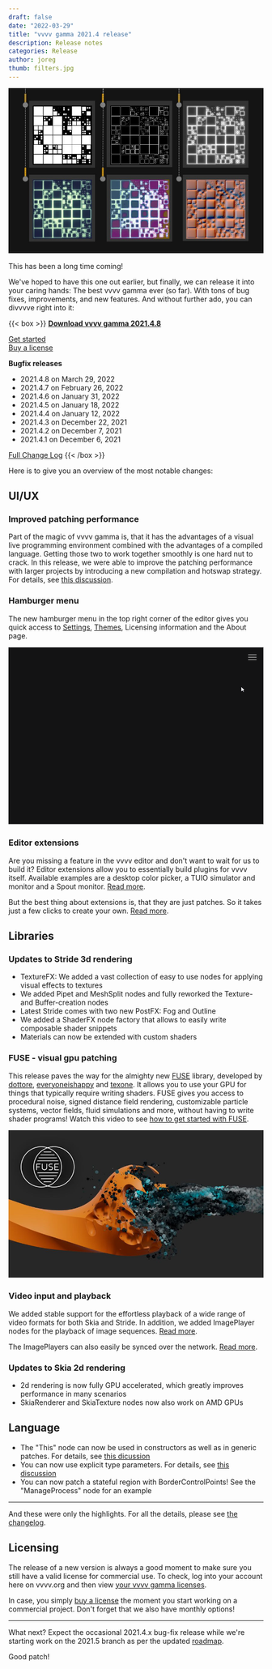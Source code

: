 ```yaml
---
draft: false
date: "2022-03-29"
title: "vvvv gamma 2021.4 release"
description: Release notes
categories: Release
author: joreg
thumb: filters.jpg
---
```


![17. vvvv woldwide meetup](filters.jpg "")

This has been a long time coming!

We've hoped to have this one out earlier, but finally, we can release it into your caring hands: The best vvvv gamma ever (so far). With tons of bug fixes, improvements, and new features. And without further ado, you can divvvve right into it:

{{< box >}}
__[Download vvvv gamma 2021.4.8](http://visualprogramming.net/#Download|)__

[Get started](https://thegraybook.vvvv.org/reference/getting-started/overview.html)  
[Buy a license](https://store.vvvv.org)

__Bugfix releases__
* 2021.4.8 on March 29, 2022
* 2021.4.7 on February 26, 2022
* 2021.4.6 on January 31, 2022
* 2021.4.5 on January 18, 2022
* 2021.4.4 on January 12, 2022
* 2021.4.3 on December 22, 2021
* 2021.4.2 on December 7, 2021
* 2021.4.1 on December 6, 2021

[Full Change Log](https://thegraybook.vvvv.org/changelog/2021.4.html)
{{< /box >}}

Here is to give you an overview of the most notable changes:

## UI/UX
### Improved patching performance
Part of the magic of vvvv gamma is, that it has the advantages of a visual live programming environment combined with the advantages of a compiled language. Getting those two to work together smoothly is one hard nut to crack. In this release, we were able to improve the patching performance with larger projects by introducing a new compilation and hotswap strategy. For details, see [this discussion](https://discourse.vvvv.org/t/ui-performance-issues/18638/).

### Hamburger menu
The new hamburger menu in the top right corner of the editor gives you quick access to [Settings](https://thegraybook.vvvv.org/reference/hde/settings.html), [Themes](https://thegraybook.vvvv.org/reference/hde/settings.html), Licensing information and the About page.

![17. vvvv woldwide meetup](hamburger_0.gif "Yummy hamburger")

### Editor extensions
Are you missing a feature in the vvvv editor and don't want to wait for us to build it? Editor extensions allow you to essentially build plugins for vvvv itself. Available examples are a desktop color picker, a TUIO simulator and monitor and a Spout monitor. [Read more](https://thegraybook.vvvv.org/reference/hde/extensions.html). 

But the best thing about extensions is, that they are just patches. So it takes just a few clicks to create your own. [Read more](https://thegraybook.vvvv.org/reference/extending/editor-extensions.html).

## Libraries
### Updates to Stride 3d rendering
* TextureFX: We added a vast collection of easy to use nodes for applying visual effects to textures
* We added Pipet and MeshSplit nodes and fully reworked the Texture- and Buffer-creation nodes
* Latest Stride comes with two new PostFX: Fog and Outline
* We added a ShaderFX node factory that allows to easily write composable shader snippets
* Materials can now be extended with custom shaders

### FUSE - visual gpu patching
This release paves the way for the almighty new [FUSE](https://www.thefuselab.io) library, developed by [dottore](https://vvvv.org/users/dottore), [everyoneishappy](https://vvvv.org/users/everyoneishappy) and [texone](https://vvvv.org/users/texone). It allows you to use your GPU for things that typically require writing shaders. FUSE gives you access to procedural noise, signed distance field rendering, customizable particle systems, vector fields, fluid simulations and more, without having to write shader programs! Watch this video to see [how to get started with FUSE](https://youtu.be/25sk7_NaEgM).

![17. vvvv woldwide meetup](fuseheader.jpg "FUSE - the almighty visual gpu programming solution")

### Video input and playback
We added stable support for the effortless playback of a wide range of video formats for both Skia and Stride. In addition, we added ImagePlayer nodes for the playback of image sequences. [Read more](https://thegraybook.vvvv.org/reference/best-practice/video-playback.html).

The ImagePlayers can also easily be synced over the network. [Read more](https://thegraybook.vvvv.org/reference/best-practice/video-synchronization.html).

### Updates to Skia 2d rendering
* 2d rendering is now fully GPU accelerated, which greatly improves performance in many scenarios
* SkiaRenderer and SkiaTexture nodes now also work on AMD GPUs

## Language
* The "This" node can now be used in constructors as well as in generic patches. For details, see [this dicussion](https://github.com/vvvv/VL-Language/issues/21)
* You can now use explicit type parameters. For details, see [this discussion](https://github.com/vvvv/VL-Language/issues/39)
* You can now patch a stateful region with BorderControlPoints! See the "ManageProcess" node for an example

---

And these were only the highlights. For all the details, please see [the changelog](https://thegraybook.vvvv.org/changelog/2021.4.html).

## Licensing
The release of a new version is always a good moment to make sure you still have a valid license for commercial use. To check, log into your account here on vvvv.org and then view [your vvvv gamma licenses](https://store.vvvv.org/licenses).

In case, you simply [buy a license](https://store.vvvv.org/) the moment you start working on a commercial project. Don't forget that we also have monthly options!

---

What next? Expect the occasional 2021.4.x bug-fix release while we're starting work on the 2021.5 branch as per the updated [roadmap](https://thegraybook.vvvv.org/roadmap/planned.html).

Good patch!
